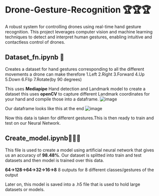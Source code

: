 # Drone-Gesture-Recognition 🏆🏆🏆
A robust system for controlling drones using real-time hand gesture recognition. This project leverages computer vision and machine learning techniques to detect and interpret human gestures, enabling intuitive and contactless control of drones.

## Dataset_fn.ipynb 🚀
Creates a dataset for hand gestures corresponding to all the different movements a drone can make therefore
1.Left
2.Right
3.Forward
4.Up
5.Down
6.Flip
7.Rotate(by 90 degrees)

This uses **Mediapipe** Hand detection and Landmark model to create a dataset this uses **openCV** to capture different Landmark coordinates for your hand and compile those into a dataframe.
![image](https://github.com/user-attachments/assets/1e7f1188-051f-4eaf-8da6-5a8b52ca79ad)

Our dataframe looks like this at the end
![image](https://github.com/user-attachments/assets/6ae7d376-c0d1-46d4-92ff-b62cf5e98be1)

Now this data is taken for different gestures.This is then ready to train and test on our Neural Network.

## Create_model.ipynb🧑🏻‍💻
This file is used to create a model using artificial neural network that gives us an accuracy of **98.48%**.
Our dataset is splitted into train and test datasets and then model is trained over this data.

**64->128->64->32->16->8** 8 outputs for 8 different classes/gestures of the output 

Later on, this model is saved into a .h5 file that is used to hold large datasets or models.


